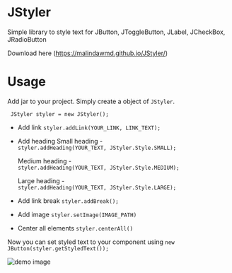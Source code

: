 # JStyler
Simple library to style text for JButton, JToggleButton, JLabel, JCheckBox, JRadioButton

Download here (https://malindawmd.github.io/JStyler/)

# Usage

Add jar to your project. Simply create a object of `JStyler`.

` JStyler styler = new JStyler();`

* Add link
  `styler.addLink(YOUR_LINK, LINK_TEXT);`
  
* Add heading
  Small heading -  
  `styler.addHeading(YOUR_TEXT, JStyler.Style.SMALL);`
  
  Medium heading -  
  `styler.addHeading(YOUR_TEXT, JStyler.Style.MEDIUM);`
  
  Large heading -  
  `styler.addHeading(YOUR_TEXT, JStyler.Style.LARGE);`
  
* Add link break
  `styler.addBreak();`
  
* Add image
  `styler.setImage(IMAGE_PATH)`
  
* Center all elements
  `styler.centerAll()`
  
Now you can set styled text to your component using
  `new JButton(styler.getStyledText());`

![demo image](http://i.imgur.com/KyOZPeA.png)
       
